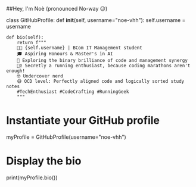 ##Hey, I'm Noè (pronounced No-way 😉)

class GitHubProfile:
    def __init__(self, username="noe-vhh"):
        self.username = username

    def bio(self):
        return f"""
        👩‍💻 {self.username} | BCom IT Management student
        🎓 Aspiring Honours & Master's in AI
        💾 Exploring the binary brilliance of code and management synergy
        🏃‍♀️ Secretly a running enthusiast, because coding marathons aren't enough!
        🤓 Undercover nerd
        😅 OCD level: Perfectly aligned code and logically sorted study notes
        #TechEnthusiast #CodeCrafting #RunningGeek
        """
# Instantiate your GitHub profile
myProfile = GitHubProfile(username="noe-vhh")
# Display the bio
print(myProfile.bio())

